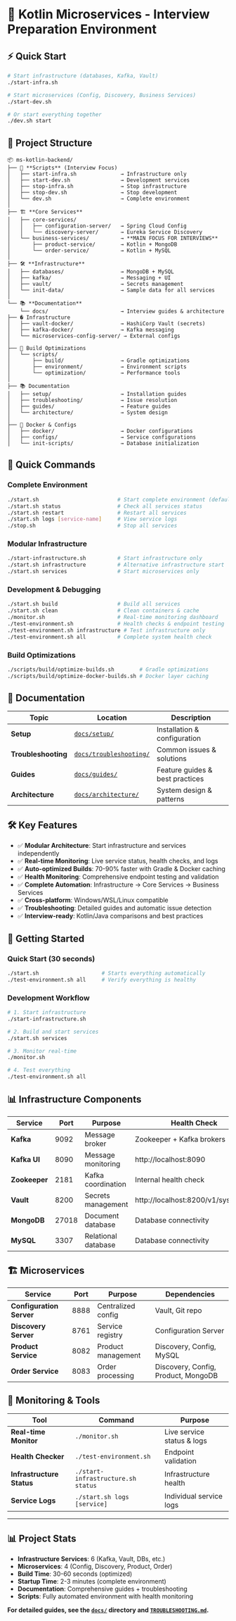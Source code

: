 # 🚀 Kotlin Microservices - Interview Preparation Environment

## ⚡ **Quick Start**

```bash
# Start infrastructure (databases, Kafka, Vault)
./start-infra.sh

# Start microservices (Config, Discovery, Business Services)  
./start-dev.sh

# Or start everything together
./dev.sh start
```

## 📁 **Project Structure**

```
📦 ms-kotlin-backend/
├── 🚀 **Scripts** (Interview Focus)
│   ├── start-infra.sh              → Infrastructure only
│   ├── start-dev.sh                → Development services
│   ├── stop-infra.sh               → Stop infrastructure  
│   ├── stop-dev.sh                 → Stop development
│   └── dev.sh                      → Complete environment
│
├── 🏗️ **Core Services**
│   ├── core-services/              
│   │   ├── configuration-server/   → Spring Cloud Config
│   │   └── discovery-server/       → Eureka Service Discovery
│   └── business-services/          → **MAIN FOCUS FOR INTERVIEWS**
│       ├── product-service/        → Kotlin + MongoDB  
│       └── order-service/          → Kotlin + MySQL
│
├── 🛠️ **Infrastructure** 
│   ├── databases/                  → MongoDB + MySQL
│   ├── kafka/                      → Messaging + UI
│   ├── vault/                      → Secrets management
│   └── init-data/                  → Sample data for all services
│
└── 📚 **Documentation**
    └── docs/                       → Interview guides & architecture
├── � Infrastructure
│   ├── vault-docker/               → HashiCorp Vault (secrets)
│   ├── kafka-docker/               → Kafka messaging
│   └── microservices-config-server/ → External configs
│
├── 📜 Build Optimizations
│   └── scripts/
│       ├── build/                  → Gradle optimizations
│       ├── environment/            → Environment scripts
│       └── optimization/           → Performance tools
│
├── 📚 Documentation
│   ├── setup/                      → Installation guides
│   ├── troubleshooting/            → Issue resolution
│   ├── guides/                     → Feature guides
│   └── architecture/               → System design
│
├── 🐳 Docker & Configs
│   ├── docker/                     → Docker configurations
│   ├── configs/                    → Service configurations
│   └── init-scripts/               → Database initialization
```

## 🎯 **Quick Commands**

### **Complete Environment**
```bash
./start.sh                         # Start complete environment (default)
./start.sh status                  # Check all services status
./start.sh restart                 # Restart all services
./start.sh logs [service-name]     # View service logs
./stop.sh                          # Stop all services
```

### **Modular Infrastructure**
```bash
./start-infrastructure.sh          # Start infrastructure only
./start.sh infrastructure          # Alternative infrastructure start
./start.sh services                # Start microservices only
```

### **Development & Debugging**
```bash
./start.sh build                   # Build all services
./start.sh clean                   # Clean containers & cache
./monitor.sh                       # Real-time monitoring dashboard
./test-environment.sh              # Health checks & endpoint testing
./test-environment.sh infrastructure # Test infrastructure only
./test-environment.sh all          # Complete system health check
```

### **Build Optimizations**
```bash
./scripts/build/optimize-builds.sh        # Gradle optimizations
./scripts/build/optimize-docker-builds.sh # Docker layer caching
```

## 📖 **Documentation**

| Topic | Location | Description |
|-------|----------|-------------|
| **Setup** | [`docs/setup/`](docs/setup/) | Installation & configuration |
| **Troubleshooting** | [`docs/troubleshooting/`](docs/troubleshooting/) | Common issues & solutions |
| **Guides** | [`docs/guides/`](docs/guides/) | Feature guides & best practices |
| **Architecture** | [`docs/architecture/`](docs/architecture/) | System design & patterns |

## 🛠️ **Key Features**

- ✅ **Modular Architecture**: Start infrastructure and services independently
- ✅ **Real-time Monitoring**: Live service status, health checks, and logs
- ✅ **Auto-optimized Builds**: 70-90% faster with Gradle & Docker caching
- ✅ **Health Monitoring**: Comprehensive endpoint testing and validation
- ✅ **Complete Automation**: Infrastructure → Core Services → Business Services
- ✅ **Cross-platform**: Windows/WSL/Linux compatible
- ✅ **Troubleshooting**: Detailed guides and automatic issue detection
- ✅ **Interview-ready**: Kotlin/Java comparisons and best practices

## 🏃 **Getting Started**

### **Quick Start (30 seconds)**
```bash
./start.sh                    # Starts everything automatically
./test-environment.sh all     # Verify everything is healthy
```

### **Development Workflow**
```bash
# 1. Start infrastructure
./start-infrastructure.sh

# 2. Build and start services
./start.sh services

# 3. Monitor real-time
./monitor.sh

# 4. Test everything
./test-environment.sh all
```

## 📊 **Infrastructure Components**

| Service | Port | Purpose | Health Check |
|---------|------|---------|--------------|
| **Kafka** | 9092 | Message broker | Zookeeper + Kafka brokers |
| **Kafka UI** | 8090 | Message monitoring | http://localhost:8090 |
| **Zookeeper** | 2181 | Kafka coordination | Internal health check |
| **Vault** | 8200 | Secrets management | http://localhost:8200/v1/sys/health |
| **MongoDB** | 27018 | Document database | Database connectivity |
| **MySQL** | 3307 | Relational database | Database connectivity |

## 🏗️ **Microservices**

| Service | Port | Purpose | Dependencies |
|---------|------|---------|--------------|
| **Configuration Server** | 8888 | Centralized config | Vault, Git repo |
| **Discovery Server** | 8761 | Service registry | Configuration Server |
| **Product Service** | 8082 | Product management | Discovery, Config, MySQL |
| **Order Service** | 8083 | Order processing | Discovery, Config, Product, MongoDB |

## 🔧 **Monitoring & Tools**

| Tool | Command | Purpose |
|------|---------|---------|
| **Real-time Monitor** | `./monitor.sh` | Live service status & logs |
| **Health Checker** | `./test-environment.sh` | Endpoint validation |
| **Infrastructure Status** | `./start-infrastructure.sh status` | Infrastructure health |
| **Service Logs** | `./start.sh logs [service]` | Individual service logs |

---

## 📊 **Project Stats**

- **Infrastructure Services**: 6 (Kafka, Vault, DBs, etc.)
- **Microservices**: 4 (Config, Discovery, Product, Order)
- **Build Time**: 30-60 seconds (optimized)
- **Startup Time**: 2-3 minutes (complete environment)
- **Documentation**: Comprehensive guides + troubleshooting
- **Scripts**: Fully automated environment with health monitoring

**For detailed guides, see the [`docs/`](docs/) directory and [`TROUBLESHOOTING.md`](TROUBLESHOOTING.md).**
